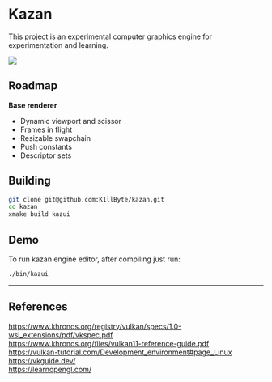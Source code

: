 # Kazan

This project is an experimental computer graphics engine for experimentation and learning.

<!--
- Computer Graphics
- Vulkan graphics API
- Game Engine Architectures
- Game development
-->

![](https://i.imgur.com/miT8j6t.png)
<!-- ![](https://i.imgur.com/u8C2qSc.png) -->

## Roadmap

**Base renderer**
- Dynamic viewport and scissor
- Frames in flight
- Resizable swapchain
- Push constants
- Descriptor sets
    

## Building

```sh
git clone git@github.com:K1llByte/kazan.git
cd kazan
xmake build kazui
```

## Demo

To run kazan engine editor, after compiling just run:
```sh
./bin/kazui
```


___
## References

https://www.khronos.org/registry/vulkan/specs/1.0-wsi_extensions/pdf/vkspec.pdf  
https://www.khronos.org/files/vulkan11-reference-guide.pdf  
https://vulkan-tutorial.com/Development_environment#page_Linux  
https://vkguide.dev/  
https://learnopengl.com/  